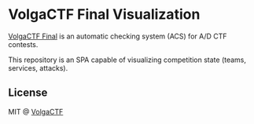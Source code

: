 # VolgaCTF Final Visualization

[VolgaCTF Final](https://github.com/VolgaCTF/volgactf-final) is an automatic checking system (ACS) for A/D CTF contests.

This repository is an SPA capable of visualizing competition state (teams, services, attacks).

## License
MIT @ [VolgaCTF](https://github.com/VolgaCTF)
